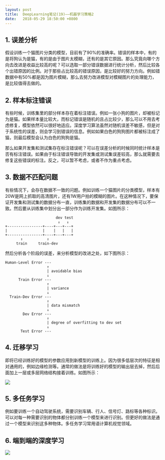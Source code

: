 ```yaml
---
layout: post
title:  DeepLearning笔记(19)——机器学习策略2
date:   2018-05-29 18:50:00 +0800
---
```


## 1. 误差分析

假设训练一个猫图片分类的模型，目前有了90%的准确率。错误的样本中，有的是将狗认为是猫，有的是由于图片太模糊，还有的是其它原因。那么究竟向哪个方向去改进是收益比较高的呢？可以选取一部分错误数据进行统计分析，然后比较各个出错原因的比例。对于那些占比较高的错误原因，是比较好的努力方向。例如错数据中有50%都是因为图片模糊，那么去努力改进模型对模糊图片的处理能力，是比较值得去做的。

## 2. 样本标注错误

有些时候，训练集里的部分样本存在着标注错误。例如一张小狗的图片，却被标记为是猫。如果样本量比较大，而标记错误是随机的且占比较少，那么可以不用去考虑修复，模型依然可以很好地适应。深度学习算法虽然对随机误差不敏感，但是对于系统性的误差，则会学习到错误的信息。例如如果白色的狗狗图片都被标注成了猫，则最后模型会认为白色的狗狗是猫。

那么如果开发集和测试集存在标注错误呢？可以在误差分析的时候同时统计样本是否有标注错误。如果由于标注错误导致的开发集或测试集误差较高，那么就需要去修复这些错误的标注。反之，可以暂不考虑，或者不作为重点考虑。

## 3. 数据不匹配问题

有些情况下，会存在数据不一致的问题。例如训练一个猫图片的分类模型，样本有20W是网上抓取的高清图片，还有1W用户拍的模糊的图片。在这种情况下，要保证开发集和测试集的数据分布一直，训练集的数据和开发集的数据分布可以不一致。然后要从训练集中划分出一部分作为训练开发集。如图所示：

```
                       dev test
                        ↓   ↓
+----------------+----+---+---+
|                |    |   |   |
+----------------+----+---+---+
       ↑           ↑
     train     train-dev
```

然后分析各个阶段的误差，来分析模型的改进之处，如下图所示：


```
Human-Level Error ---
                   ↑
                   | avoidable bias
                   ↓
      Train Error ---
                   ↑
                   | variance
                   ↓
  Train-Dev Error ---
                   ↑
                   | data mismatch
                   ↓
        Dev Error ---
                   ↑
                   | degree of overfitting to dev set
                   ↓
       Test Error ---
```

## 4. 迁移学习

即将已经训练好的模型的参数应用到新模型的训练上。因为很多低层次的特征是相对通用的，例如边缘检测等。通常的做法是将训练好的模型的输出层去掉，然后后面加上一层或多层网络结构接着训练。如图所示：

![]({{site.baseurl}}/images/deeplearning/19-1.png)

## 5. 多任务学习

例如要训练一个自动驾驶系统，需要识别车辆、行人、信号灯、路标等各种标识。可以对每一种需要识别的物体都分别训练一个模型来进行识别。但更好的做法是通过一个模型来识别这多种物体。多任务学习常用语计算机视觉领域。

## 6. 端到端的深度学习

![]({{site.baseurl}}/images/deeplearning/19-2.png)
